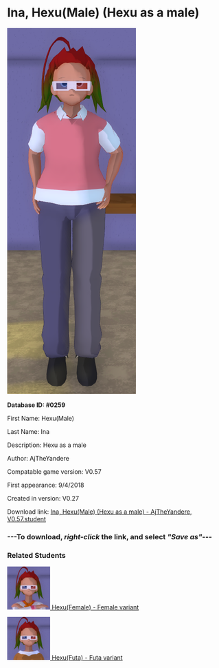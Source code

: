 # Ina, Hexu(Male) (Hexu as a male)

<img src="../../Files/Images/Ina, Hexu(Male) (Hexu as a male).png" title="Ina, Hexu(Male) (Hexu as a male) - AjTheYandere, V0.57">

**Database ID: #0259**

First Name: Hexu(Male)

Last Name: Ina

Description: Hexu as a male

Author: AjTheYandere

Compatable game version: V0.57

First appearance: 9/4/2018

Created in version: V0.27

Download link: <a href="https://raw.githubusercontent.com/Arbiter1223/Daigaku-Gurashi-Custom-Students/master/Files/Student%20Files/Ina%2C%20Hexu(Male)%20(Hexu%20as%20a%20male)%20-%20AjTheYandere%2C%20V0.57.student">Ina, Hexu(Male) (Hexu as a male) - AjTheYandere, V0.57.student</a>

### ---**To download, _right-click_ the link, and select _"Save as"_**---

### Related Students

<a href="Ina, Hexu(Female) (Hexu as a female).md"><img src="../../Files/Thumbs/Ina, Hexu(Female) (Hexu as a female).png" height="100" width="100" title="Ina, Hexu(Female) (Hexu as a female) - AjTheYandere, V0.57"></a><a href="Ina, Hexu(Female) (Hexu as a female).md"> Hexu(Female) - Female variant</a>

<a href="Ina, Hexu(Futa) (Hexu as a futa).md"><img src="../../Files/Thumbs/Ina, Hexu(Futa) (Hexu as a futa).png" height="100" width="100" title="Ina, Hexu(Futa) (Hexu as a futa) - AjTheYandere, V0.57"></a><a href="Ina, Hexu(Futa) (Hexu as a futa).md"> Hexu(Futa) - Futa variant</a>

